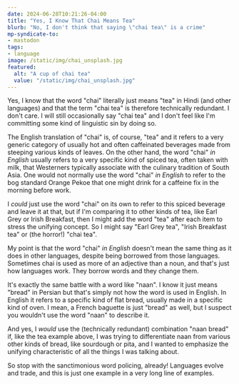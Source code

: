 ```yaml
---
date: 2024-06-28T10:21:26-04:00
title: "Yes, I Know That Chai Means Tea"
blurb: "No, I don't think that saying \"chai tea\" is a crime"
mp-syndicate-to:
- mastodon
tags:
- language
image: /static/img/chai_unsplash.jpg
featured:
  alt: "A cup of chai tea"
  value: "/static/img/chai_unsplash.jpg"
---
```


Yes, I know that the word "chai" literally just means "tea" in Hindi (and
other languages) and that the term "chai tea" is therefore technically
redundant.  I don't care.  I will still occasionally say "chai tea" and I
don't feel like I'm committing some kind of linguistic sin by doing so.

The English translation of "chai" is, of course, "tea" and it refers to a
very generic category of usually hot and often caffeinated beverages made
from steeping various kinds of leaves.  On the other hand, the word "chai"
*in English* usually refers to a very specific kind of spiced tea, often
taken with milk, that Westerners typically associate with the culinary
tradition of South Asia.  One would not normally use the word "chai" *in
English* to refer to the bog standard Orange Pekoe that one might drink for
a caffeine fix in the morning before work.

I *could* just use the word "chai" on its own to refer to this spiced
beverage and leave it at that, but if I'm comparing it to other kinds of
tea, like Earl Grey or Irish Breakfast, then I might add the word "tea"
after each item to stress the unifying concept.  So I might say "Earl Grey
tea", "Irish Breakfast tea" or (the horror!) "chai tea".

My point is that the word "chai" *in English* doesn't mean the same thing as
it does in other languages, despite being borrowed from those languages.
Sometimes chai is used as more of an adjective than a noun, and that's just
how languages work.  They borrow words and they change them.

It's exactly the same battle with a word like "naan".  I know it just means
"bread" in Persian but that's simply not how the word is used in English.
In English it refers to a specific kind of flat bread, usually made in a
specific kind of oven.  I mean, a French baguette is just "bread" as well,
but I suspect you wouldn't use the word "naan" to describe it.

And yes, I *would* use the (technically redundant) combination "naan bread"
if, like the tea example above, I was trying to differentiate naan from
various other kinds of bread, like sourdough or pita, and I wanted to
emphasize the unifying characteristic of all the things I was talking about.

So stop with the sanctimonious word policing, already!  Languages evolve and
trade, and this is just one example in a very long line of examples.
